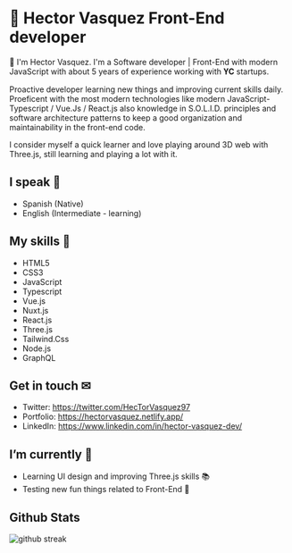 # 👋 Hector Vasquez Front-End developer
👋 I'm Hector Vasquez. I'm a Software developer | Front-End with modern JavaScript with about 5 years of experience working with 𝐘𝐂 startups.

Proactive developer learning new things and improving current skills daily. Proeficent with the most modern technologies like modern JavaScript-Typescript / Vue.Js / React.js also knowledge in S.O.L.I.D. principles and software architecture patterns to keep a good organization and maintainability in the front-end code.

I consider myself a quick learner and love playing around 3D web with Three.js, still learning and playing a lot with it.

## I speak 💬
- Spanish (Native)
- English (Intermediate - learning)

## My skills 🎯
- HTML5
- CSS3
- JavaScript
- Typescript
- Vue.js
- Nuxt.js
- React.js
- Three.js
- Tailwind.Css
- Node.js
- GraphQL

## Get in touch ✉
- Twitter: https://twitter.com/HecTorVasquez97
- Portfolio: https://hectorvasquez.netlify.app/
- LinkedIn: https://www.linkedin.com/in/hector-vasquez-dev/

## I’m currently 🤔
- Learning UI design and improving Three.js skills 📚
- Testing new fun things related to Front-End 🧪

## Github Stats
![github streak](https://github-readme-streak-stats.herokuapp.com/?user=Hvasquezdev&theme=default)

<!--
**Hvasquezdev/Hvasquezdev** is a ✨ _special_ ✨ repository because its `README.md` (this file) appears on your GitHub profile.

Here are some ideas to get you started:

- 🔭 I’m currently working on ...
- 🌱 I’m currently learning ...
- 👯 I’m looking to collaborate on ...
- 🤔 I’m looking for help with ...
- 💬 Ask me about ...
- 📫 How to reach me: ...
- 😄 Pronouns: ...
- ⚡ Fun fact: ...
-->
